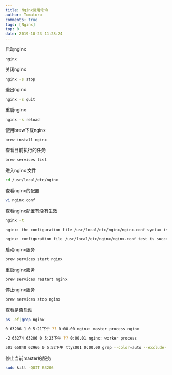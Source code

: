 ```yaml
---
title: Nginx常用命令
author: Tomatoro
comments: true
tags: [Nginx]
top: 0
date: 2019-10-23 11:28:24
---
```



启动nginx

```bash
nginx
```

关闭nginx

```bash
nginx -s stop
```

退出nginx

```bash
nginx -s quit
```

重启nginx

```bash
nginx -s reload
```

<!-- more -->

使用brew下载nginx

```bash
brew install nginx
```

查看目前执行的任务

```bash
brew services list
```

进入nginx 文件

```bash
cd /usr/local/etc/nginx
```

查看nginx的配置

```bash
vi nginx.conf
```

查看nginx配置有没有生效

```bash
nginx -t

nginx: the configuration file /usr/local/etc/nginx/nginx.conf syntax is ok

nginx: configuration file /usr/local/etc/nginx/nginx.conf test is successful
```

启动nginx服务

```bash
brew services start nginx
```

重启nginx服务

```bash
brew services restart nginx
```

停止nginx服务

```bash
brew services stop nginx
```

查看是否启动

```bash
ps -ef|grep nginx

0 63206 1 0 5:21下午 ?? 0:00.00 nginx: master process nginx

-2 63274 63206 0 5:23下午 ?? 0:00.01 nginx: worker process

501 65848 62966 0 5:52下午 ttys001 0:00.00 grep --color=auto --exclude-dir=.bzr --exclude-dir=CVS --exclude-dir=.git --exclude-dir=.hg --exclude-dir=.svn nginx
```

停止当前master的服务

```bash
sudo kill -QUIT 63206
```